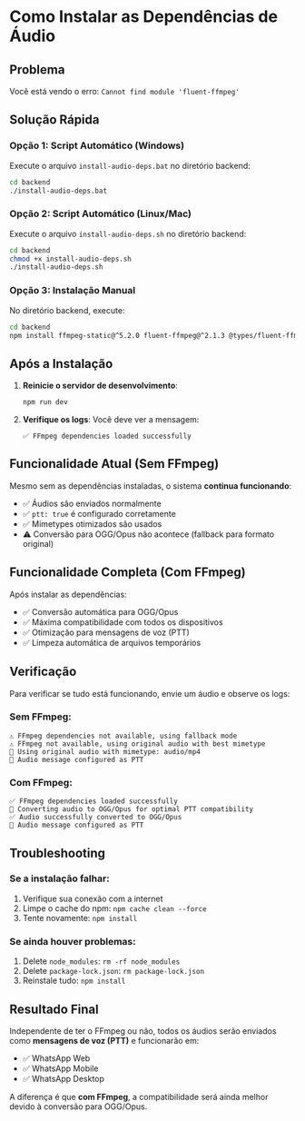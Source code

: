 # Como Instalar as Dependências de Áudio

## Problema
Você está vendo o erro: `Cannot find module 'fluent-ffmpeg'`

## Solução Rápida

### Opção 1: Script Automático (Windows)
Execute o arquivo `install-audio-deps.bat` no diretório backend:
```bash
cd backend
./install-audio-deps.bat
```

### Opção 2: Script Automático (Linux/Mac)
Execute o arquivo `install-audio-deps.sh` no diretório backend:
```bash
cd backend
chmod +x install-audio-deps.sh
./install-audio-deps.sh
```

### Opção 3: Instalação Manual
No diretório backend, execute:
```bash
cd backend
npm install ffmpeg-static@^5.2.0 fluent-ffmpeg@^2.1.3 @types/fluent-ffmpeg@^2.1.26
```

## Após a Instalação

1. **Reinicie o servidor de desenvolvimento**:
   ```bash
   npm run dev
   ```

2. **Verifique os logs**: Você deve ver a mensagem:
   ```
   ✅ FFmpeg dependencies loaded successfully
   ```

## Funcionalidade Atual (Sem FFmpeg)

Mesmo sem as dependências instaladas, o sistema **continua funcionando**:

- ✅ Áudios são enviados normalmente
- ✅ `ptt: true` é configurado corretamente
- ✅ Mimetypes otimizados são usados
- ⚠️ Conversão para OGG/Opus não acontece (fallback para formato original)

## Funcionalidade Completa (Com FFmpeg)

Após instalar as dependências:

- ✅ Conversão automática para OGG/Opus
- ✅ Máxima compatibilidade com todos os dispositivos
- ✅ Otimização para mensagens de voz (PTT)
- ✅ Limpeza automática de arquivos temporários

## Verificação

Para verificar se tudo está funcionando, envie um áudio e observe os logs:

### Sem FFmpeg:
```
⚠️ FFmpeg dependencies not available, using fallback mode
⚠️ FFmpeg not available, using original audio with best mimetype
📱 Using original audio with mimetype: audio/mp4
🎤 Audio message configured as PTT
```

### Com FFmpeg:
```
✅ FFmpeg dependencies loaded successfully
🔄 Converting audio to OGG/Opus for optimal PTT compatibility
✅ Audio successfully converted to OGG/Opus
🎤 Audio message configured as PTT
```

## Troubleshooting

### Se a instalação falhar:
1. Verifique sua conexão com a internet
2. Limpe o cache do npm: `npm cache clean --force`
3. Tente novamente: `npm install`

### Se ainda houver problemas:
1. Delete `node_modules`: `rm -rf node_modules`
2. Delete `package-lock.json`: `rm package-lock.json`
3. Reinstale tudo: `npm install`

## Resultado Final

Independente de ter o FFmpeg ou não, todos os áudios serão enviados como **mensagens de voz (PTT)** e funcionarão em:

- ✅ WhatsApp Web
- ✅ WhatsApp Mobile
- ✅ WhatsApp Desktop

A diferença é que **com FFmpeg**, a compatibilidade será ainda melhor devido à conversão para OGG/Opus.